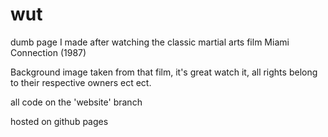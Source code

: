# wut

dumb page I made after watching the classic martial arts film Miami Connection (1987)

Background image taken from that film, it's great watch it, all rights belong to their respective owners ect ect.

all code on the 'website' branch

hosted on github pages 
